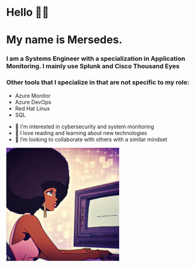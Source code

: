 <h1>Hello 👋🏾 </h1>
<h1>My name is Mersedes.</h1>
<h3>I am a Systems Engineer with a specialization in Application Monitoring. I mainly use Splunk and Cisco Thousand Eyes</h3>
<h3>Other tools that I specialize in that are not specific to my role:</h3>
<p>
    <ul>
      <li>Azure Monitor</li>
      <li>Azure DevOps</li>
       <li>Red Hat Linux</li>
       <li>SQL</li>
    </ul>
   </p>

- 👀 I'm interested in cybersecurity and system monitoring
- 🌱 I love reading and learning about new technologies
- 💞️ I’m looking to collaborate with others with a similar mindset

<p>
  <img src="_81cbe224-68b2-4281-a6e9-3ac25f9c8cf4.jpeg" height=300px width=300px>
</p>
<!---
hendersonmersedes/hendersonmersedes is a ✨ special ✨ repository because its `README.md` (this file) appears on your GitHub profile.
You can click the Preview link to take a look at your changes.
--->
